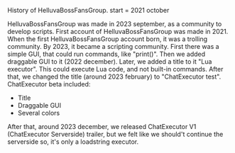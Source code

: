 History of HelluvaBossFansGroup.
start = 2021 october

HelluvaBossFansGroup was made in 2023 september, as a community to develop scripts. First account of HelluvaBossFansGroup was made in 2021.
When the first HelluvaBossFansGroup account born, it was a trolling community. By 2023, it became a scripting community. First there was a simple GUI, that could run commands, like
"print()". Then we added draggable GUI to it (2022 december). Later, we added a title to it "Lua executor". This could execute Lua code, and not built-in commands. After that,
we changed the title (around 2023 february) to "ChatExecutor test". ChatExecutor beta included:
- Title
- Draggable GUI
- Several colors

After that, around 2023 december, we released ChatExecutor V1 (ChatExecutor Serverside) trailer, but we felt like we should't continue the serverside so,
it's only a loadstring executor.
